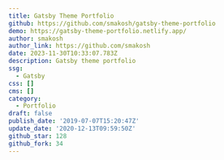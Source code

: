 ```yaml
---
title: Gatsby Theme Portfolio
github: https://github.com/smakosh/gatsby-theme-portfolio
demo: https://gatsby-theme-portfolio.netlify.app/
author: smakosh
author_link: https://github.com/smakosh
date: 2023-11-30T10:33:07.783Z
description: Gatsby theme portfolio
ssg:
  - Gatsby
css: []
cms: []
category:
  - Portfolio
draft: false
publish_date: '2019-07-07T15:20:47Z'
update_date: '2020-12-13T09:59:50Z'
github_star: 128
github_fork: 34
---
```

